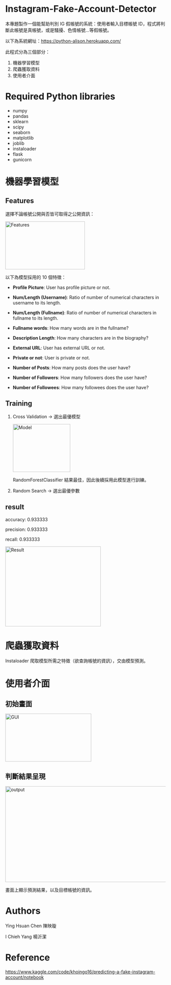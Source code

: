 # Instagram-Fake-Account-Detector

本專題製作一個能幫助判別 IG 假帳號的系統：使用者輸入目標帳號 ID，程式將判斷此帳號是真帳號，或是騷擾、色情帳號…等假帳號。

以下為系統網址：https://python-alison.herokuapp.com/


此程式分為三個部分：

1. 機器學習模型
2. 爬蟲獲取資料
3. 使用者介面

# Required Python libraries

* numpy
* pandas
* sklearn
* scipy
* seaborn
* matplotlib
* joblib
* instaloader
* flask
* gunicorn

# 機器學習模型

## Features

選擇不論帳號公開與否皆可取得之公開資訊：

<img src="https://i.imgur.com/SHae8rJ.jpg" width="250" height="150" alt="Features"/><br/>

以下為模型採用的 10 個特徵：

* **Profile Picture**: User has profile picture or not.

* **Num/Length (Username)**: Ratio of number of numerical characters in username to its length.

* **Num/Length (Fullname)**: Ratio of number of numerical characters in fullname to its length.

* **Fullname words**: How many words are in the fullname?

* **Description Length**: How many characters are in the biography?

* **External URL**: User has external URL or not.

* **Private or not**: User is private or not.

* **Number of Posts**: How many posts does the user have?

* **Number of Followers**: How many followers does the user have?

* **Number of Followees**: How many followees does the user have?

## Training

1. Cross Validation → 選出最優模型

   <img src="https://i.imgur.com/GUGUtcY.png" width="180" height="150" alt="Model"/><br/>
   
   RandomForestClassifier 結果最佳，因此後續採用此模型進行訓練。

2. Random Search → 選出最優參數

## result

accuracy: 0.933333

precision: 0.933333

recall: 0.933333

<img src="https://i.imgur.com/DStPPG1.png" width="300" height="250" alt="Result"/><br/>

# 爬蟲獲取資料

Instaloader 爬取模型所需之特徵（欲查詢帳號的資訊），交由模型預測。

# 使用者介面

## 初始畫面

<img src="https://i.imgur.com/iICVKNj.png" width="270" height="150" alt="GUI"/><br/>

## 判斷結果呈現

<img src="https://i.imgur.com/LuGCAhy.jpg" width="700" height="300" alt="output"/><br/>

畫面上顯示預測結果，以及目標帳號的資訊。

# Authors

Ying Hsuan Chen 陳映璇

I Chieh Yang 楊沂潔

# Reference

https://www.kaggle.com/code/khoingo16/predicting-a-fake-instagram-account/notebook
